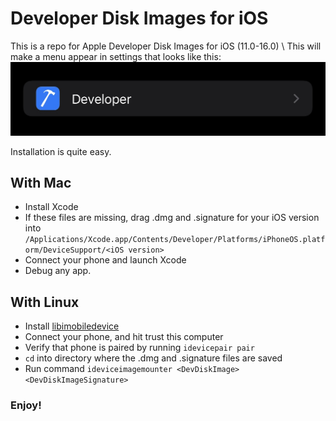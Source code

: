 # Developer Disk Images for iOS
This is a repo for Apple Developer Disk Images for iOS (11.0-16.0) \ This will make a menu appear in settings that looks like this:
![Developer menu](https://raw.githubusercontent.com/justanobody2107/AppleDeveloperDiskImages/main/Screenshots/DevMenu.jpg)

Installation is quite easy.

## With Mac
- Install Xcode
- If these files are missing, drag .dmg and .signature for your iOS version into `/Applications/Xcode.app/Contents/Developer/Platforms/iPhoneOS.platform/DeviceSupport/<iOS version>`
- Connect your phone and launch Xcode
- Debug any app.

## With Linux
- Install [libimobiledevice](https://github.com/libimobiledevice/libimobiledevice)
- Connect your phone, and hit trust this computer
- Verify that phone is paired by running `idevicepair pair`
- `cd` into directory where the .dmg and .signature files are saved
- Run command `ideviceimagemounter <DevDiskImage> <DevDiskImageSignature>`

### Enjoy!
